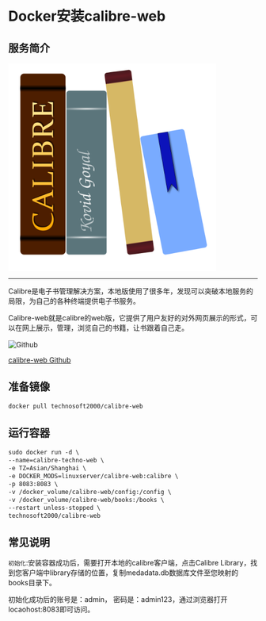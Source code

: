 # Docker安装calibre-web #
## 服务简介 ##
 <img src="./../images/calibre-web.png" width = "420" alt="Github" align=center />

* * *
Calibre是电子书管理解决方案，本地版使用了很多年，发现可以突破本地服务的局限，为自己的各种终端提供电子书服务。

Calibre-web就是calibre的web版，它提供了用户友好的对外网页展示的形式，可以在网上展示，管理，浏览自己的书籍，让书跟着自己走。


 <img src="https://github.com/favicon.ico" width = "20" alt="Github" align=center />

[calibre-web Github](https://github.com/janeczku/calibre-web)

## 准备镜像 ##
    docker pull technosoft2000/calibre-web

## 运行容器 ##

    sudo docker run -d \
    --name=calibre-techno-web \
    -e TZ=Asian/Shanghai \
    -e DOCKER_MODS=linuxserver/calibre-web:calibre \
    -p 8083:8083 \
    -v /docker_volume/calibre-web/config:/config \
    -v /docker_volume/calibre-web/books:/books \
    --restart unless-stopped \
    technosoft2000/calibre-web

## 常见说明 ##
`初始化`:安装容器成功后，需要打开本地的calibre客户端，点击Calibre Library，找到您客户端中library存储的位置，复制medadata.db数据库文件至您映射的books目录下。

初始化成功后的账号是：admin，
密码是：admin123，通过浏览器打开locaohost:8083即可访问。